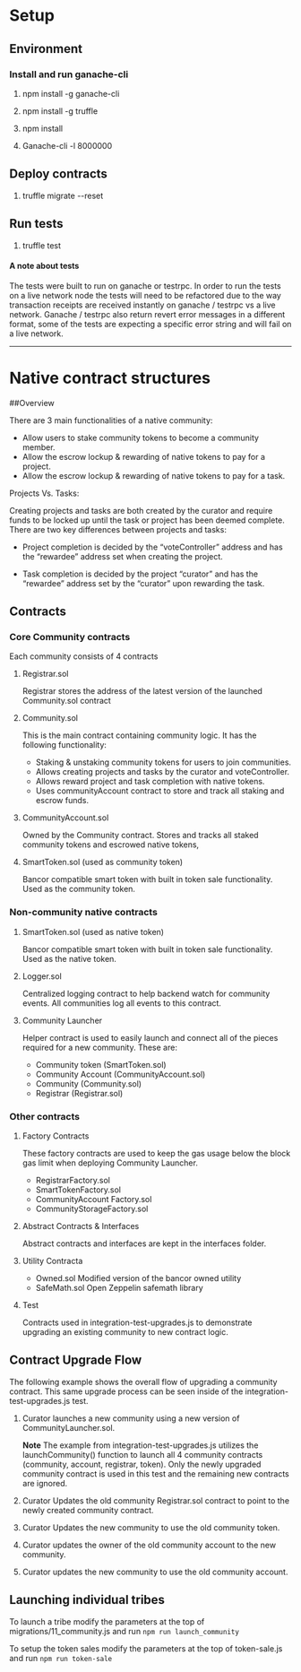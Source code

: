 # Setup

## Environment

### Install and run ganache-cli

1. npm install -g ganache-cli

2. npm install -g truffle

3. npm install

3. Ganache-cli -l 8000000

## Deploy contracts

1. truffle migrate --reset

## Run tests

1. truffle test

#### A note about tests

The tests were built to run on ganache or testrpc.  In order to run the tests on a live network node the tests will need to be refactored due to the way transaction receipts are received instantly on ganache / testrpc vs a live network.  Ganache / testrpc also return revert error messages in a different format, some of the tests are expecting a specific error string and will fail on a live network.

-----

# Native contract structures

##Overview

There are 3 main functionalities of a native community:


- Allow users to stake community tokens to become a community member.
- Allow the escrow lockup & rewarding  of native tokens to pay for a project.
- Allow the escrow lockup & rewarding of native tokens to pay for a task.



Projects Vs. Tasks:

Creating projects and tasks are both created by the curator and require funds to be locked up until the task or project has been deemed complete.  There are two key differences between projects and tasks:


- Project completion is decided by the “voteController” address and has the “rewardee” address set when creating the project.


- Task completion is decided by the project “curator” and has the “rewardee” address set by the “curator” upon rewarding the task.



## Contracts

### Core Community contracts

Each community consists of 4 contracts

1. Registrar.sol
	
	Registrar stores the address of the latest version of the launched Community.sol contract

2. Community.sol

	This is the main contract containing community logic.  It has the following functionality:

	- Staking & unstaking community tokens for users to join communities.
	- Allows creating projects and tasks by the curator and voteController.
	- Allows reward project and task completion with native tokens.
	- Uses communityAccount contract to store and track all staking and escrow funds.

3. CommunityAccount.sol

	Owned by the Community contract. Stores and tracks all staked community tokens and escrowed native tokens,


4. SmartToken.sol (used as community token)

	Bancor compatible smart token with built in token sale functionality.  Used as the community token.


### Non-community native contracts

1. SmartToken.sol (used as native token)

	Bancor compatible smart token with built in token sale functionality.  Used as the native token.

2. Logger.sol

	Centralized logging contract to help backend watch for community events.  All communities log all events to this contract.


3. Community Launcher

	Helper contract is used to easily launch and connect all of the pieces required for a new community.  These are:

	- Community token (SmartToken.sol)
	- Community Account (CommunityAccount.sol)
	- Community (Community.sol)
	- Registrar (Registrar.sol)

### Other contracts

1. Factory Contracts

	These factory contracts are used to keep the gas usage below the block gas limit when deploying Community Launcher.

	- RegistrarFactory.sol
	- SmartTokenFactory.sol
	- CommunityAccount	Factory.sol
	- CommunityStorageFactory.sol


2. Abstract Contracts & Interfaces

	Abstract contracts and interfaces are kept in the interfaces folder.

3. Utility Contracta

	- Owned.sol  Modified version of the bancor owned utility
	- SafeMath.sol Open Zeppelin safemath library

4. Test

	Contracts used in integration-test-upgrades.js to demonstrate upgrading an existing community to  new contract logic.

## Contract Upgrade Flow

The following example shows the overall flow of upgrading a community contract.  This same upgrade process can be seen inside of the integration-test-upgrades.js test.

1. Curator launches a new community using a new version of CommunityLauncher.sol. 

	**Note** The example from integration-test-upgrades.js utilizes the launchCommunity() function to launch all 4 community contracts (community, account, registrar, token).  Only the newly upgraded community contract is used in this test and the remaining new contracts are ignored.
	

2. Curator Updates the old community Registrar.sol contract to point to the newly created community contract.

3. Curator Updates the new community to use the old community token.

4. Curator updates the owner of the old community account to the new community.

5. Curator updates the new community to use the old community account.

## Launching individual tribes

To launch a tribe modify the parameters at the top of migrations/11_community.js and
run `npm run launch_community`

To setup the token sales modify the parameters at the top of token-sale.js and
 run `npm run token-sale`

